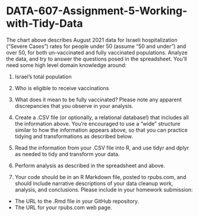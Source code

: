 # DATA-607-Assignment-5-Working-with-Tidy-Data
The chart above describes August 2021 data for Israeli hospitalization (“Severe Cases”) rates for people under 50 (assume “50 and under”) and over 50, for both un-vaccinated and fully vaccinated populations. Analyze the data, and try to answer the questions posed in the spreadsheet. You’ll need some high level domain knowledge around:
1. Israel’s total population
2. Who is eligible to receive vaccinations
3. What does it mean to be fully vaccinated? 
Please note any apparent discrepancies that you observe in your analysis.

1. Create a .CSV file (or optionally, a relational database!) that includes all the information above. You’re encouraged to use a “wide” structure similar to how the information appears above, so that you can practice tidying and transformations as described below.
2. Read the information from your .CSV file into R, and use tidyr and dplyr as needed to tidy and transform your data.
3. Perform analysis as described in the spreadsheet and above.
4. Your code should be in an R Markdown file, posted to rpubs.com, and should include narrative
descriptions of your data cleanup work, analysis, and conclusions. Please include in your homework submission:
  - The URL to the .Rmd file in your GitHub repository.
  - The URL for your rpubs.com web page.
